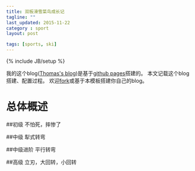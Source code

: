```yaml
---
title: 双板滑雪菜鸟成长记
tagline: ""
last_updated: 2015-11-22
category : sport
layout: post

tags: [sports, ski]
---
```

{% include JB/setup %}

我的这个blog([Thomas's blog](http://www.thomaszhao.cn/))是基于[github pages](https://pages.github.com/)搭建的。
本文记载这个blog搭建、配置过程。
欢迎[fork](https://github.com/thomaszhao/thomaszhao.github.io)或基于本模板搭建你自己的blog。

<!-- more -->

总体概述
===============================================================================

##初级
不怕死，摔惨了

##中级
犁式转弯

##中级进阶
平行转弯

##高级
立刃，大回转，小回转


